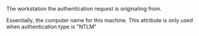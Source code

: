 The workstation the authentication request is originating from.

Essentially, the computer name for this machine. This attribute is only used when authentication type is "NTLM"
